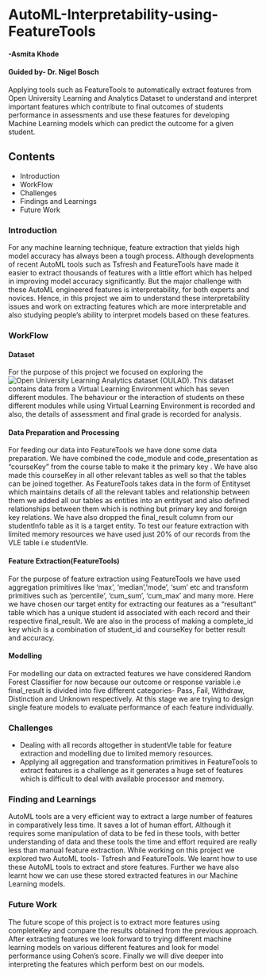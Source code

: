 # AutoML-Interpretability-using-FeatureTools
#### -Asmita Khode
#### Guided by- Dr. Nigel Bosch

Applying tools such as FeatureTools to automatically extract features from Open University Learning and Analytics Dataset to understand and interpret important features which contribute to final outcomes of students performance in assessments and use these features for developing Machine Learning models which can predict the outcome for a given student. 

## Contents
- Introduction
- WorkFlow
- Challenges
- Findings and Learnings
- Future Work

### Introduction
For any machine learning technique, feature extraction that yields high model accuracy has always been a tough process. Although developments of  recent AutoML tools such as Tsfresh and FeatureTools have made it easier to extract thousands of features with a little effort which has helped in improving model accuracy significantly. But the major challenge with these AutoML engineered features is interpretability, for both experts and novices. Hence, in this project we aim to understand these interpretability issues and work on extracting features which are more interpretable  and also studying people’s ability to interpret models based on these features.

### WorkFlow
#### Dataset
For the purpose of this project we focused on exploring the ![Open University Learning Analytics dataset (OULAD)](https://archive.ics.uci.edu/ml/datasets/Open+University+Learning+Analytics+dataset?msclkid=ff74068cd07f11ec82ffaf6c8f51144f). This dataset contains data from a Virtual Learning Environment  which has seven different modules. The behaviour or the interaction of students on these different modules while using Virtual Learning Environment is recorded and also, the details of assessment and final grade is recorded for analysis.

#### Data Preparation and Processing
For feeding our data into FeatureTools we have done some data preparation. We have combined the code_module and code_presentation as “courseKey” from the course table to make it the primary key .  We have also made this courseKey in all other relevant tables as well so that the tables can be joined together. As FeatureTools takes data in the form of Entityset which maintains details of all the relevant tables and relationship between them we added all our tables as entities into an entityset and also defined relationships between them which is nothing but primary key and foreign key relations. We have also dropped the final_result column from our studentInfo table as it is a target entity. To test our feature extraction with limited memory resources we have used just 20% of our records from the VLE table i.e studentVle.

#### Feature Extraction(FeatureTools)
For the purpose of feature extraction using FeatureTools we have used aggregation primitives like ‘max’, ‘median’,’mode’, ‘sum’ etc and transform primitives such as ’percentile’, ‘cum_sum’, ‘cum_max’ and many more. Here we have chosen our target entity for extracting our features as a “resultant” table  which has a unique student id associated with each record and their respective final_result. We are also in the process of making a complete_id key which is a combination of student_id and courseKey for better result and accuracy.

#### Modelling
For modelling our data on extracted features we have considered Random Forest Classifier for now because our outcome or response variable i.e final_result is divided into five different categories- Pass, Fail, Withdraw, Distinction and Unknown respectively. At this stage we are trying to design single feature models to evaluate performance of each feature individually. 

### Challenges
- Dealing with all records altogether in studentVle table for feature extraction and modelling due to limited memory resources.
- Applying all aggregation and transformation primitives in FeatureTools to extract features is a challenge as it generates a huge set of features which is difficult to deal with available processor and memory.

### Finding and Learnings
AutoML tools are a very efficient way to extract a large number of features in comparatively less time. It saves a lot of human effort. Although it requires some manipulation of data to be fed in these tools, with better understanding of data and these tools the time and effort required are really less than manual feature extraction. While working on this project we explored two AutoML tools- Tsfresh and FeatureTools. We learnt how to use these AutoML tools to extract and store features. Further we have also learnt how we can use these stored extracted features in our Machine Learning models.

### Future Work
The future scope of this project is to extract more features using completeKey and compare the results obtained from the previous approach. After extracting features we look forward to trying different machine learning models on various different features and look for model performance using Cohen’s score. Finally we will dive deeper into interpreting the features which perform best on our models.
